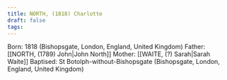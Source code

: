 ```yaml
---
title: NORTH, (1818) Charlotte
draft: false
tags:
---
```

Born: 1818 (Bishopsgate, London, England, United Kingdom)
Father: [[NORTH, (1789) John|John North]]
Mother: [[WAITE, (?) Sarah|Sarah Waite]]
Baptised: St Botolph-without-Bishopsgate (Bishopsgate, London, England, United Kingdom)